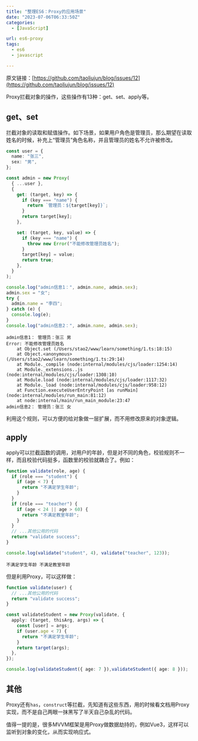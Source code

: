 ```yaml
---
title: "整理ES6：Proxy的应用场景"
date: "2023-07-06T06:33:50Z"
categories:
  - [JavaScript]

url: es6-proxy
tags:
  - es6
  - javascript

---
```



原文链接：[https://github.com/taoliujun/blog/issues/12](https://github.com/taoliujun/blog/issues/12)

<!--hexo
---
url: es6-proxy
tags:
  - es6
  - javascript
---
-->

Proxy拦截对象的操作，这些操作有13种：get、set、apply等。

## get、set

拦截对象的读取和赋值操作。如下场景，如果用户角色是管理员，那么期望在读取姓名的时候，补充上“管理员”角色名称，并且管理员的姓名不允许被修改。

```ts
const user = {
  name: "张三",
  sex: "男",
};

const admin = new Proxy(
  { ...user },
  {
    get: (target, key) => {
      if (key === "name") {
        return `管理员：${target[key]}`;
      }
      return target[key];
    },

    set: (target, key, value) => {
      if (key === "name") {
        throw new Error("不能修改管理员姓名");
      }
      target[key] = value;
      return true;
    },
  }
);

console.log("admin信息1：", admin.name, admin.sex);
admin.sex = "女";
try {
  admin.name = "李四";
} catch (e) {
  console.log(e);
}
console.log("admin信息2：", admin.name, admin.sex);
```

```shell
admin信息1： 管理员：张三 男
Error: 不能修改管理员姓名
    at Object.set (/Users/stao2/www/learn/something/1.ts:18:15)
    at Object.<anonymous> (/Users/stao2/www/learn/something/1.ts:29:14)
    at Module._compile (node:internal/modules/cjs/loader:1254:14)
    at Module._extensions..js (node:internal/modules/cjs/loader:1308:10)
    at Module.load (node:internal/modules/cjs/loader:1117:32)
    at Module._load (node:internal/modules/cjs/loader:958:12)
    at Function.executeUserEntryPoint [as runMain] (node:internal/modules/run_main:81:12)
    at node:internal/main/run_main_module:23:47
admin信息2： 管理员：张三 女
```

利用这个规则，可以方便的给对象做一层扩展，而不用修改原来的对象逻辑。

## apply

apply可以拦截函数的调用，对用户的年龄，但是对不同的角色，校验规则不一样，而且校验代码挺多，函数里的校验就耦合了。例如：

```ts
function validate(role, age) {
  if (role === "student") {
    if (age < 7) {
      return "不满足学生年龄";
    }
  }
  if (role === "teacher") {
    if (age < 24 || age > 60) {
      return "不满足教室年龄";
    }
  }
  // ...其他公用的代码
  return "validate success";
}

console.log(validate("student", 4), validate("teacher", 123));
```

```shell
不满足学生年龄 不满足教室年龄
```

但是利用Proxy，可以这样做：

```ts
function validate(user) {
  // ...其他公用的代码
  return "validate success";
}

const validateStudent = new Proxy(validate, {
  apply: (target, thisArg, args) => {
    const [user] = args;
    if (user.age < 7) {
      return "不满足学生年龄";
    }
    return target(args);
  },
});

console.log(validateStudent({ age: 7 }),validateStudent({ age: 8 }));
```

## 其他

Proxy还有`has`，`construct`等拦截，先知道有这些东西，用的时候看文档用Proxy实现，而不是自己两眼一抹黑写了半天自己杂乱的代码。

值得一提的是，很多MVVM框架是用Proxy做数据劫持的，例如Vue3，这样可以监听到对象的变化，从而实现响应式。




